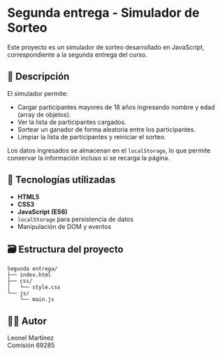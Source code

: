 # Segunda entrega - Simulador de Sorteo

Este proyecto es un simulador de sorteo desarrollado en JavaScript, correspondiente a la segunda entrega del curso.

## 📌 Descripción

El simulador permite:

- Cargar participantes mayores de 18 años ingresando nombre y edad (array de objetos).
- Ver la lista de participantes cargados.
- Sortear un ganador de forma aleatoria entre los participantes.
- Limpiar la lista de participantes y reiniciar el sorteo.

Los datos ingresados se almacenan en el `localStorage`, lo que permite conservar la información incluso si se recarga la página.

## 🧩 Tecnologías utilizadas

- **HTML5**
- **CSS3**
- **JavaScript (ES6)**
- `localStorage` para persistencia de datos
- Manipulación de DOM y eventos

## 🗃️ Estructura del proyecto

```
Segunda entrega/
├── index.html
├── css/
│   └── style.css
└── js/
    └── main.js
```

## 👨‍💻 Autor

Leonel Martínez  
Comisión 69285